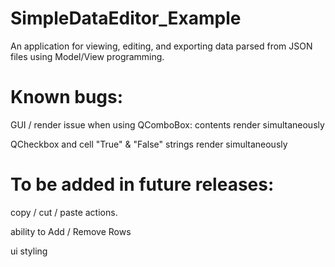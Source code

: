 # SimpleDataEditor_Example
An application for viewing, editing, and exporting data parsed from JSON files using Model/View programming.

# Known bugs:
GUI / render issue when using QComboBox: contents render simultaneously
 
QCheckbox and cell "True" & "False" strings render simultaneously

 
# To be added in future releases:

copy / cut / paste actions.

ability to Add / Remove Rows

ui styling

